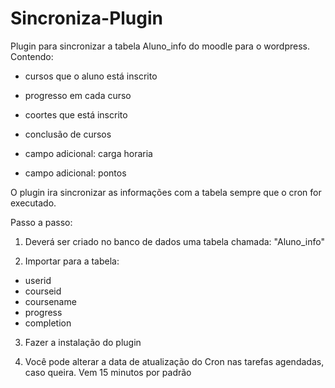 # Sincroniza-Plugin
Plugin para sincronizar a tabela Aluno_info do moodle para o wordpress.
Contendo: 

- cursos que o aluno está inscrito

- progresso em cada curso

- coortes que está inscrito

- conclusão de cursos

- campo adicional: carga horaria

- campo adicional: pontos

O plugin ira sincronizar as informações com a tabela sempre que o cron for executado.

Passo a passo:

1) Deverá ser criado no banco de dados uma tabela chamada: "Aluno_info"

2) Importar para a tabela:

* userid
* courseid
* coursename
* progress
* completion

3) Fazer a instalação do plugin 

4) Você pode alterar a data de atualização do Cron nas tarefas agendadas, caso queira. Vem 15 minutos por padrão
